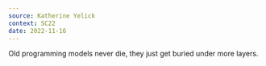 ```yaml
---
source: Katherine Yelick
context: SC22
date: 2022-11-16
---
```

Old programming models never die, they just get buried under more layers.
